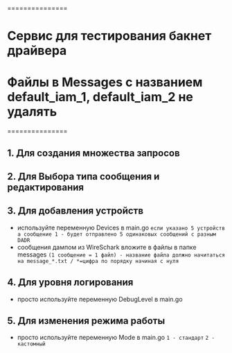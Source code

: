 ===============
# Сервис для тестирования бакнет драйвера
# Файлы в Messages с названием default_iam_1, default_iam_2 не удалять
===============

## 1. Для создания множества запросов 

## 2. Для Выбора типа сообщения и редактирования

## 3. Для добавления устройств
- используйте переменную Devices в main.go 
`если указано 5 устройств а сообщение 1 - будет отправлено 5 одинаковых сообщений с разным DADR`
- сообщения дампом из WireSchark вложите в файлы в папке messages 
`(1 сообщение = 1 файл) - название файла должно начитаться на message_*.txt / *=цифра по порядку начиная с нуля`
## 4. Для уровня логирования
- просто используйте переменную DebugLevel в main.go

## 5. Для изменения режима работы
- просто используйте переменную Mode в main.go
`1 - стандарт`
`2 - кастомный`
